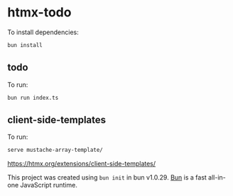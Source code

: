 # htmx-todo

To install dependencies:

```bash
bun install
```

## todo

To run:

```bash
bun run index.ts
```

## client-side-templates

To run:

```sh
serve mustache-array-template/
```

https://htmx.org/extensions/client-side-templates/

This project was created using `bun init` in bun v1.0.29. [Bun](https://bun.sh) is a fast all-in-one JavaScript runtime.
